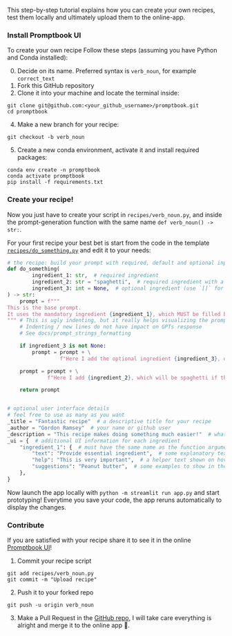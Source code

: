 This step-by-step tutorial explains how you can create your own recipes, test them locally and ultimately upload them to the online-app.

### Install Promptbook UI
To create your own recipe Follow these steps (assuming you have Python and Conda installed):

 0. Decide on its name. Preferred syntax is `verb_noun`, for example `correct_text`
 1. Fork this GitHub repository
 2. Clone it into your machine and locate the terminal inside: 
```shell
git clone git@github.com:<your_github_username>/promptbook.git
cd promptbook
```
 4. Make a new branch for your recipe: 
```shell
git checkout -b verb_noun
```
 5. Create a new conda environment, activate it and install required packages: 
```shell
conda env create -n promptbook
conda activate promptbook
pip install -f requirements.txt
```


### Create your recipe!
Now you just have to create your script in `recipes/verb_noun.py`, and inside the prompt-generation function with the same name `def verb_noun() -> str:`.

For your first recipe your best bet is start from the code in the template [`recipes/do_something.py`](recipes/do_something.py) and edit it to your needs:
```python
# the recipe: build your prompt with required, default and optional inputs
def do_something(
        ingredient_1: str,  # required ingredient
        ingredient_2: str = "spaghetti",  # required ingredient with a default value
        ingredient_3: int = None,  # optional ingredient (use `[]` for lists)
) -> str:
    prompt = f"""
This is the base prompt.  
It uses the mandatory ingredient {ingredient_1}, which MUST be filled by the user.
""" # This is ugly indenting, but it really helps visualizing the prompts
    # Indenting / new lines do not have impact on GPTs response
    # See docs/prompt_strings_formatting

    if ingredient_3 is not None:
        prompt = prompt + \
                 f"Here I add the optional ingredient {ingredient_3}, only in case the user fills it."

    prompt = prompt + \
             f"Here I add {ingredient_2}, which will be spaghetti if the user does not fill it."

    return prompt


# optional user interface details
# feel free to use as many as you want
_title = "Fantastic recipe"  # a descriptive title for your recipe
_author = "Gordon Ramsey"  # your name or github user
_description = "This recipe makes doing something much easier!"  # what the recipe does / use cases
_ui = {  # additional UI information for each ingredient
    "ingredient_1": {  # must have the same name as the function argument it refers to
        "text": "Provide essential ingredient",  # some explanatory text written before the input field
        "help": "This is very important",  # a helper text shown on hover
        "suggestions": "Peanut butter",  # some examples to show in the input placeholder
    },
}
```

Now launch the app locally with `python -m streamlit run app.py` and start prototyping! Everytime you save your code, the app reruns automatically to display the changes.

### Contribute
If you are satisfied with your recipe share it to see it in the online [Promptbook UI](promptbook.streamlit.app)!
 1. Commit your recipe script
```shell
git add recipes/verb_noun.py
git commit -m "Upload recipe"
```
 2. Push it to your forked repo 
```shell
git push -u origin verb_noun
```
 3. Make a Pull Request in the [GitHub repo](https://github.com/nachollorca/promptbook), I will take care everything is alright and merge it to the online app :partying_face:.
